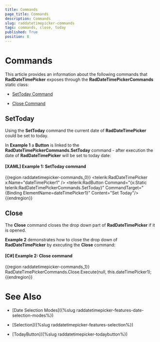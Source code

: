 ```yaml
---
title: Commands
page_title: Commands
description: Commands
slug: raddatetimepicker-commands
tags: commands, close, today
published: True
position: 8
---
```


# Commands

This article provides an information about the following commands that __RadDateTimePicker__ exposes through  the __RadDateTimePickerCommands__ static class:

* [SetToday Command](#settoday)

* [Close Command](#close)

## SetToday

Using the __SetToday__ command the current date of __RadDateTimePicker__ could be set to today.

In __Example 1__ a __Button__ is linked to the __RadDateTimePickerCommands.SetToday__ command - after execution the date of __RadDateTimePicker__ will be set to today date:

#### __[XAML] Example 1: SetToday command__

{{region raddatetimepicker-commands_0}}
	<telerik:RadDateTimePicker x:Name="dateTimePicker1" />
	<telerik:RadButton Command="{x:Static telerik:RadDateTimePickerCommands.SetToday}" 
					   CommandTarget="{Binding ElementName=dateTimePicker1}" 
					   Content="Set Today"/>
{{endregion}}

## Close

The __Close__ command closes the drop down part of __RadDateTimePicker__ if it is opened.

__Example 2__ demonstrates how to close the drop down of __RadDateTimePicker__ by executing the __Close__ command:

#### __[C#] Example 2: Close command__

{{region raddatetimepicker-commands_1}}
	RadDateTimePickerCommands.Close.Execute(null, this.dateTimePicker1);
{{endregion}}

# See Also

 * [Date Selection Modes]({%slug raddatetimepicker-features-date-selection-modes%})

 * [Selection]({%slug raddatetimepicker-features-selection%})
 
 * [TodayButton]({%slug raddatetimepicker-todaybutton%})
